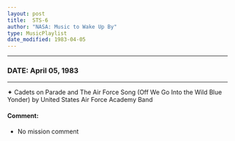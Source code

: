 ```yaml
---
layout: post
title:  STS-6
author: "NASA: Music to Wake Up By"
type: MusicPlaylist
date_modified: 1983-04-05
---
```


----
### DATE: April 05, 1983
----
✦ Cadets on Parade and The Air Force Song (Off We Go Into the Wild Blue Yonder) by United States Air Force Academy Band

#### Comment:
* No mission comment
